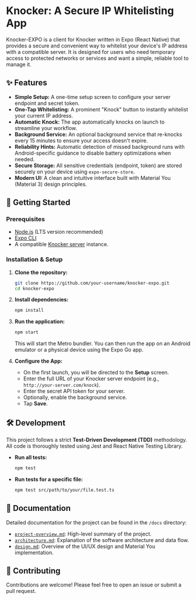 # Knocker: A Secure IP Whitelisting App

Knocker-EXPO is a client for Knocker written in Expo (React Native) that provides a secure and convenient way to whitelist your device's IP address with a compatible server. It is designed for users who need temporary access to protected networks or services and want a simple, reliable tool to manage it.

## ✨ Features

- **Simple Setup:** A one-time setup screen to configure your server endpoint and secret token.
- **One-Tap Whitelisting:** A prominent "Knock" button to instantly whitelist your current IP address.
- **Automatic Knock:** The app automatically knocks on launch to streamline your workflow.
- **Background Service:** An optional background service that re-knocks every 15 minutes to ensure your access doesn't expire.
- **Reliability Hints:** Automatic detection of missed background runs with Android-specific guidance to disable battery optimizations when needed.
- **Secure Storage:** All sensitive credentials (endpoint, token) are stored securely on your device using `expo-secure-store`.
- **Modern UI:** A clean and intuitive interface built with Material You (Material 3) design principles.

## 🚀 Getting Started

### Prerequisites

- [Node.js](https://nodejs.org/) (LTS version recommended)
- [Expo CLI](https://docs.expo.dev/get-started/installation/)
- A compatible [Knocker server](https://github.com/faris/knocker-server) instance.

### Installation & Setup

1. **Clone the repository:**

    ```bash
    git clone https://github.com/your-username/knocker-expo.git
    cd knocker-expo
    ```

2. **Install dependencies:**

    ```bash
    npm install
    ```

3. **Run the application:**

    ```bash
    npm start
    ```

    This will start the Metro bundler. You can then run the app on an Android emulator or a physical device using the Expo Go app.

4. **Configure the App:**
    - On the first launch, you will be directed to the **Setup** screen.
    - Enter the full URL of your Knocker server endpoint (e.g., `http://your-server.com/knock`).
    - Enter the secret API token for your server.
    - Optionally, enable the background service.
    - Tap **Save**.

## 🛠️ Development

This project follows a strict **Test-Driven Development (TDD)** methodology. All code is thoroughly tested using Jest and React Native Testing Library.

- **Run all tests:**

    ```bash
    npm test
    ```

- **Run tests for a specific file:**

    ```bash
    npm test src/path/to/your/file.test.ts
    ```

## 📄 Documentation

Detailed documentation for the project can be found in the `/docs` directory:

- [`project-overview.md`](./docs/project-overview.md): High-level summary of the project.
- [`architecture.md`](./docs/architecture.md): Explanation of the software architecture and data flow.
- [`design.md`](./docs/design.md): Overview of the UI/UX design and Material You implementation.

## 🤝 Contributing

Contributions are welcome! Please feel free to open an issue or submit a pull request.
